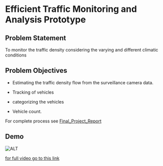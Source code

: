 # Efficient Traffic Monitoring and Analysis Prototype

## Problem Statement

To monitor the traffic density considering the varying and different climatic conditions

## Problem Objectives

- Estimating the traffic density flow from the surveillance camera data.

- Tracking of vehicles

- categorizing the vehicles

- Vehicle count.

For complete process see [Final_Project_Report](https://github.com/Allhailankurgupta/Tirupati_Traffic_Project/blob/master/Final_Project_Report.pdf)
## Demo

![ALT](./assets/AnnaTirupati.gif)

[for full video go to this link](https://youtu.be/DDffY3LbCY8)
